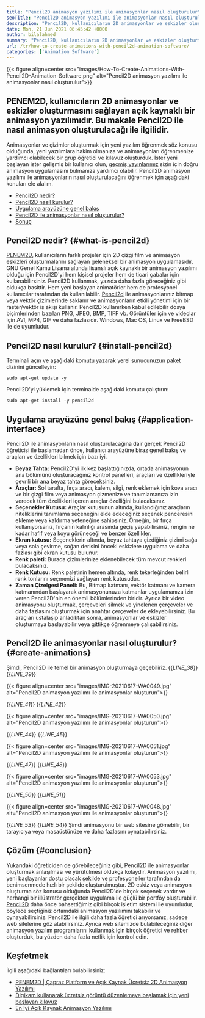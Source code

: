 ```yaml
---
title: "Pencil2D animasyon yazılımı ile animasyonlar nasıl oluşturulur" 
seoTitle: "Pencil2D animasyon yazılımı ile animasyonlar nasıl oluşturulur" 
description: "Pencil2D, kullanıcıların 2D animasyonlar ve eskizler oluşturmasını sağlayan açık kaynaklı bir animasyon yazılımıdır. Bu makale Pencil2D ile animasyonun nasıl oluşturulacağı ile ilgilidir." 
date: Mon, 21 Jun 2021 06:45:42 +0000
author: bilalahmed
summary: "Pencil2D, kullanıcıların 2D animasyonlar ve eskizler oluşturmasını sağlayan açık kaynaklı bir animasyon yazılımıdır. Bu makale Pencil2D ile animasyonun nasıl oluşturulacağı ile ilgilidir." 
url: /tr/how-to-create-animations-with-pencil2d-animation-software/
categories: ['Animation Software']
---
```


{{< figure align=center src="images/How-To-Create-Animations-With-Pencil2D-Animation-Software.png" alt="Pencil2D animasyon yazılımı ile animasyonlar nasıl oluşturulur">}}


## **PENEM2D, kullanıcıların 2D animasyonlar ve eskizler oluşturmasını sağlayan açık kaynaklı bir animasyon yazılımıdır. Bu makale Pencil2D** ile nasıl animasyon oluşturulacağı ile ilgilidir.
Animasyonlar ve çizimler oluşturmak için yeni yazılım öğrenmek söz konusu olduğunda, yeni yazılımlara hakim olmanıza ve animasyonları öğrenmenize yardımcı olabilecek bir grup öğretici ve kılavuz oluşturduk. İster yeni başlayan ister gelişmiş bir kullanıcı olun, [geçmiş yayınlarımız][1] sizin için doğru animasyon uygulamasını bulmanıza yardımcı olabilir. Pencil2D animasyon yazılımı ile animasyonların nasıl oluşturulacağını öğrenmek için aşağıdaki konuları ele alalım.
  * [Pencil2D nedir?][2]
  * [Pencil2D nasıl kurulur?][3]
  * [Uygulama arayüzüne genel bakış][4]
  * [Pencil2D ile animasyonlar nasıl oluşturulur?][5]
  * [Sonuç][6]

## Pencil2D nedir? {#what-is-pencil2d}

[PENEM2D][7], kullanıcıların farklı projeler için 2D çizgi film ve animasyon eskizleri oluşturmalarını sağlayan geleneksel bir animasyon uygulamasıdır. GNU Genel Kamu Lisansı altında lisanslı açık kaynaklı bir animasyon yazılımı olduğu için Pencil2D'yi hem kişisel projeler hem de ticari çabalar için kullanabilirsiniz. Pencil2D kullanmak, yazıda daha fazla göreceğiniz gibi oldukça basittir. Hem yeni başlayan animatörler hem de profesyonel kullanıcılar tarafından da kullanılabilir.
[Pencil2d][7] ile animasyonlarınız bitmap veya vektör çizimlerinde saklanır ve animasyonların etkili yönetimi için bir raster/vektör iş akışı kullanır. Pencil2D kullanırken kabul edilebilir dosya biçimlerinden bazıları PNG, JPEG, BMP, TIFF vb. Görüntüler için ve videolar için AVI, MP4, GIF ve daha fazlasıdır. Windows, Mac OS, Linux ve FreeBSD ile de uyumludur.

## Pencil2D nasıl kurulur? {#install-pencil2d}

Terminali açın ve aşağıdaki komutu yazarak yerel sunucunuzun paket dizinini güncelleyin:
```
sudo apt-get update -y

```
Pencil2D'yi yüklemek için terminalde aşağıdaki komutu çalıştırın:
```
sudo apt-get install -y pencil2d

```

## Uygulama arayüzüne genel bakış {#application-interface}

Pencil2D ile animasyonların nasıl oluşturulacağına dair gerçek Pencil2D öğreticisi ile başlamadan önce, kullanıcı arayüzüne biraz genel bakış ve araçları ve özellikleri bilmek için bazı iyi.
* **Beyaz Tahta:**  Pencil2D'yi ilk kez başlattığınızda, ortada animasyonun ana bölümünü oluşturacağınız kontrol panelleri, araçları ve özellikleriyle çevrili bir ana beyaz tahta göreceksiniz.
* **Araçlar:**  Sol tarafta, fırça aracı, kalem, silgi, renk eklemek için kova aracı ve bir çizgi film veya animasyon çizmenize ve tanımlamanıza izin verecek tüm özellikleri içeren araçlar özelliğini bulacaksınız.
* **Seçenekler Kutusu:**  Araçlar kutusunun altında, kullandığınız araçların niteliklerini tanımlama seçeneğini elde edeceğiniz seçenek penceresini ekleme veya kaldırma yeteneğine sahipsiniz. Örneğin, bir fırça kullanıyorsanız, fırçanın kalınlığı arasında geçiş yapabilirsiniz, rengin ne kadar hafif veya koyu görüneceği ve benzer özellikler.
* **Ekran kutusu:**  Seçeneklerin altında, beyaz tahtaya çizdiğiniz çizimi sağa veya sola çevirme, soğan derisini önceki eskizlere uygulama ve daha fazlası gibi ekran kutusu bulunur.
* **Renk paleti:**  Burada çizimlerinize eklenebilecek tüm mevcut renkleri bulacaksınız.
* **Renk Kutusu:**  Renk paletinin hemen altında, renk tekerleğinden belirli renk tonlarını seçmenizi sağlayan renk kutusudur.
* **Zaman Çizelgesi Paneli:**  Bu, Bitmap katmanı, vektör katmanı ve kamera katmanından başlayarak animasyonunuza katmanlar uygulamanıza izin veren Pencil2D'nin en önemli bölümlerinden biridir. Ayrıca bir video animasyonu oluşturmak, çerçeveleri silmek ve yinelenen çerçeveler ve daha fazlasını oluşturmak için anahtar çerçeveler de ekleyebilirsiniz.
Bu araçları ustalaşıp anladıktan sonra, animasyonlar ve eskizler oluşturmaya başlayabilir veya gittikçe öğrenmeye çalışabilirsiniz.

## Pencil2D ile animasyonlar nasıl oluşturulur? {#create-animations}

Şimdi, Pencil2D ile temel bir animasyon oluşturmaya geçebiliriz.
{{_LINE_38_}}
{{_LINE_39_}}

{{< figure align=center src="images/IMG-20210617-WA0049.jpg" alt="Pencil2D animasyon yazılımı ile animasyonlar oluşturun">}}

{{_LINE_41_}}
{{_LINE_42_}}

{{< figure align=center src="images/IMG-20210617-WA0050.jpg" alt="Pencil2D animasyon yazılımı ile animasyonlar oluşturun">}}

{{_LINE_44_}}
{{_LINE_45_}}

{{< figure align=center src="images/IMG-20210617-WA0051.jpg" alt="Pencil2D animasyon yazılımı ile animasyonlar oluşturun">}}

{{_LINE_47_}}
{{_LINE_48_}}

{{< figure align=center src="images/IMG-20210617-WA0053.jpg" alt="Pencil2D animasyon yazılımı ile animasyonlar oluşturun">}}

{{_LINE_50_}}
{{_LINE_51_}}

{{< figure align=center src="images/IMG-20210617-WA0048.jpg" alt="Pencil2D animasyon yazılımı ile animasyonlar oluşturun">}}

{{_LINE_53_}}
{{_LINE_54_}}
Şimdi animasyonu bir web sitesine gömebilir, bir tarayıcıya veya masaüstünüze ve daha fazlasını oynatabilirsiniz.

## Çözüm {#conclusion}

Yukarıdaki öğreticiden de görebileceğiniz gibi, Pencil2D ile animasyonlar oluşturmak anlaşılması ve yürütülmesi oldukça kolaydır. Animasyon yazılımı, yeni başlayanlar dostu olacak şekilde ve profesyoneller tarafından da benimsenmede hızlı bir şekilde oluşturulmuştur. 2D eskiz veya animasyon oluşturma söz konusu olduğunda Pencil2D'de birçok seçenek vardır ve herhangi bir illüstratör gerçekten uygulama ile güçlü bir portföy oluşturabilir.
[Pencil2D][7] daha önce bahsettiğimiz gibi birçok işletim sistemi ile uyumludur, böylece seçtiğiniz ortamdaki animasyon yazılımını takabilir ve oynayabilirsiniz. Pencil2D ile ilgili daha fazla öğretici arıyorsanız, sadece web sitelerine göz atabilirsiniz. Ayrıca web sitemizde bulabileceğiniz diğer animasyon yazılım programlarını kullanmak için birçok öğretici ve rehber oluşturduk, bu yüzden daha fazla netlik için kontrol edin.

## Keşfetmek
İlgili aşağıdaki bağlantıları bulabilirsiniz:
  * [PENEM2D | Çapraz Platform ve Açık Kaynak Ücretsiz 2D Animasyon Yazılımı][7]
  * [Digikam kullanarak ücretsiz görüntü düzenlemeye başlamak için yeni başlayan kılavuz][8]
  * [En İyi Açık Kaynak Animasyon Yazılımı][9]



[1]: https://blog.containerize.com/
[2]: #what-is-pencil2d
[3]: #install-pencil2d
[4]: #application-interface
[5]: #create-animations
[6]: #conclusion
[7]: https://products.containerize.com/animation-software/pencil2d/
[8]: https://blog.containerize.com/animation-software/beginners-guide-to-start-free-image-editing-using-digikam/
[9]: https://products.containerize.com/animation-software/
